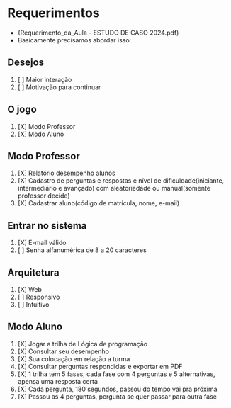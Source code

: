 # Requerimentos

- (Requerimento_da_Aula - ESTUDO DE CASO 2024.pdf)
- Basicamente precisamos abordar isso:

## **Desejos**
1. [ ] Maior interação
2. [ ] Motivação para continuar

## **O jogo**
1. [X] Modo Professor
2. [X] Modo Aluno

## **Modo Professo**r
1. [X] Relatório desempenho alunos
2. [X] Cadastro de perguntas e respostas e nível de dificuldade(iniciante, intermediário e avançado) com aleatoriedade ou manual(somente professor decide)
3. [X] Cadastrar aluno(código de matrícula, nome, e-mail)

## **Entrar no sistema**
1. [X] E-mail válido
2. [ ] Senha alfanumérica de 8 a 20 caracteres

## **Arquitetura**
1. [X] Web
2. [ ] Responsivo
3. [ ] Intuitivo

## **Modo Aluno**
1. [X] Jogar a trilha de Lógica de programação
2. [X] Consultar seu desempenho
3. [X] Sua colocação em relação a turma
4. [X] Consultar perguntas respondidas e exportar em PDF
5. [X] 1 trilha tem 5 fases, cada fase com 4 perguntas e 5 alternativas, apensa uma resposta certa
6. [X] Cada pergunta, 180 segundos, passou do tempo vai pra próxima
7. [X] Passou as 4 perguntas, pergunta se quer passar para outra fase
